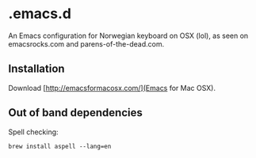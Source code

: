 # .emacs.d

An Emacs configuration for Norwegian keyboard on OSX (lol), as seen on emacsrocks.com and parens-of-the-dead.com.

## Installation

Download [http://emacsformacosx.com/](Emacs for Mac OSX).

## Out of band dependencies

Spell checking:

```
brew install aspell --lang=en
```
